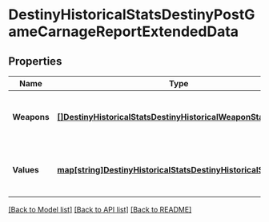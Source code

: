 # DestinyHistoricalStatsDestinyPostGameCarnageReportExtendedData

## Properties
Name | Type | Description | Notes
------------ | ------------- | ------------- | -------------
**Weapons** | [**[]DestinyHistoricalStatsDestinyHistoricalWeaponStats**](Destiny.HistoricalStats.DestinyHistoricalWeaponStats.md) | List of weapons and their perspective values. | [optional] 
**Values** | [**map[string]DestinyHistoricalStatsDestinyHistoricalStatsValue**](Destiny.HistoricalStats.DestinyHistoricalStatsValue.md) | Collection of stats for the player in this activity. | [optional] 

[[Back to Model list]](../README.md#documentation-for-models) [[Back to API list]](../README.md#documentation-for-api-endpoints) [[Back to README]](../README.md)


